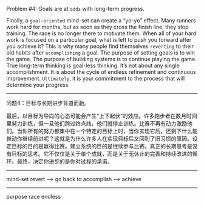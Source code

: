 Problem #4: Goals are at `odds` with long-term progress.

Finally, a `goal-oriented` mind-set can create a “yo-yo” effect. Many
runners work hard for months, but as soon as they cross the finish
line, they stop training. The race is no longer there to motivate them.
When all of your hard work is focused on a particular goal, what is left
to push you forward after you achieve it? This is why many people find
themselves `reverting` to their old habits after `accomplishing` a goal.
The purpose of setting goals is to win the game. The purpose of
building systems is to continue playing the game. True long-term
thinking is goal-less thinking. It’s not about any single
accomplishment. It is about the cycle of endless refinement and
continuous improvement. `Ultimately`, it is your commitment to the
process that will determine your progress.

---

问题4：目标与长期进步背道而驰。

最后，以目标为导向的心态可能会产生“上下起伏”的效应。许多跑步者在数月时间里努力训练，但一旦他们跨过终点线，他们就停止训练。比赛不再有动力激励他们。当你所有的努力都集中在一个特定的目标上时，当你实现它后，还剩下什么能推动你继续前进呢？这就是为什么许多人在实现目标后又回到了旧习惯的原因。设定目标的目的是赢得比赛。建立系统的目的是继续参与比赛。真正的长期思考是没有目标的思考。它不仅仅是关于单个成就，而是关于无休止的完善和持续改进的循环。最终，决定你进步的是你对过程的承诺。

---
mind-set
revert --> go back to
accomplish --> achieve

---
purpose
race
endless